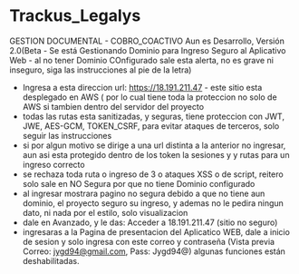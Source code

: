 # Trackus_Legalys
GESTION DOCUMENTAL - COBRO_COACTIVO
Aun es Desarrollo, Versión 2.0(Beta - Se está Gestionando Dominio para Ingreso Seguro al Aplicativo Web - al no tener Dominio COnfigurado sale esta alerta, no es grave ni inseguro, siga las instrucciones al pie de la letra)
- Ingresa a esta direccion url: https://18.191.211.47 - este sitio esta desplegado en AWS ( por lo cual tiene toda la proteccion no solo de AWS si tambien dentro del servidor del proyecto
- todas las rutas esta sanitizadas, y seguras, tiene proteccion con JWT, JWE, AES-GCM, TOKEN_CSRF, para evitar ataques de terceros, solo seguir las instrucciones
- si por algun motivo se dirige a una url distinta a la anterior no ingresar, aun asi esta protegido dentro de los token la sesiones y y rutas para un ingreso correcto
- se rechaza toda ruta o ingreso de 3 o ataques XSS o de script, reitero solo sale en NO Segura por que no tiene Dominio configurado
- al ingresar mostrara pagino no segura debido a que no tiene aun dominio, el proyecto seguro su ingreso, y ademas no le pedira ningun dato, ni nada por el estilo, solo visualizacion
- dale en Avanzado, y le das: Acceder a 18.191.211.47 (sitio no seguro)
- ingresaras a la Pagina de presentacion del Aplicatico WEB, dale a inicio de sesion y solo ingresa con este correo y contraseña
(Vista previa Correo: jygd94@gmail.com, Pass: Jygd94@) algunas funciones están deshabilitadas.
